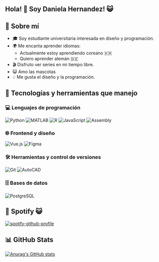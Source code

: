 ## Hola! 👋 Soy Daniela Hernandez! 😺

<!--
**daniari20/daniari20** is a ✨ _special_ ✨ repository because its `README.md` (this file) appears on your GitHub profile.

Here are some ideas to get you started:

- 🔭 I’m currently working on ...
- 🌱 I’m currently learning ...
- 👯 I’m looking to collaborate on ...
- 🤔 I’m looking for help with ...
- 💬 Ask me about ...
- 📫 How to reach me: ...
- 😄 Pronouns: ...
- ⚡ Fun fact: ...
-->

## 👋 Sobre mí

- 🎓 Soy estudiante universitaria interesada en diseño y programación.
- 🌍 Me encanta aprender idiomas:
  - Actualmente estoy aprendiendo coreano 🇰🇷
  - Quiero aprender alemán 🇩🇪
- 🎬 Disfruto ver series en mi tiempo libre.
- 😺 Amo las mascotas
- 💡 Me gusta el diseño y la programación.


## 🧠 Tecnologías y herramientas que manejo

### 💻 Lenguajes de programación
![Python](https://img.shields.io/badge/Python-3776AB?style=for-the-badge&logo=python&logoColor=white)
![MATLAB](https://img.shields.io/badge/MATLAB-0076A8?style=for-the-badge&logo=Mathworks&logoColor=white)
![R](https://img.shields.io/badge/R-276DC3?style=for-the-badge&logo=r&logoColor=white)
![JavaScript](https://img.shields.io/badge/JavaScript-F7DF1E?style=for-the-badge&logo=javascript&logoColor=black)
![Assembly](https://img.shields.io/badge/Assembly-6E4C13?style=for-the-badge&logoColor=white)

### 🌐 Frontend y diseño
![Vue.js](https://img.shields.io/badge/Vue.js-4FC08D?style=for-the-badge&logo=vuedotjs&logoColor=white)
![Figma](https://img.shields.io/badge/Figma-F24E1E?style=for-the-badge&logo=figma&logoColor=white)

### 🛠️ Herramientas y control de versiones
![Git](https://img.shields.io/badge/Git-F05032?style=for-the-badge&logo=git&logoColor=white)
![AutoCAD](https://img.shields.io/badge/AutoCAD-E41F26?style=for-the-badge&logo=autodesk&logoColor=white)

### 🗄️ Bases de datos
![PostgreSQL](https://img.shields.io/badge/PostgreSQL-4169E1?style=for-the-badge&logo=postgresql&logoColor=white)


## 🎵 Spotify 😺

[![spotify-github-profile](https://spotify-github-profile.kittinanx.com/api/view?uid=22nqka73pafx5r7o2g5tm3zaq&cover_image=true&theme=default&show_offline=false&background_color=121212&interchange=true&bar_color_cover=false)](https://github.com/kittinan/spotify-github-profile)

## 📊 GitHub Stats

[![Anurag's GitHub stats](https://github-readme-stats.vercel.app/api?username=daniari20)](https://github.com/anuraghazra/github-readme-stats)

